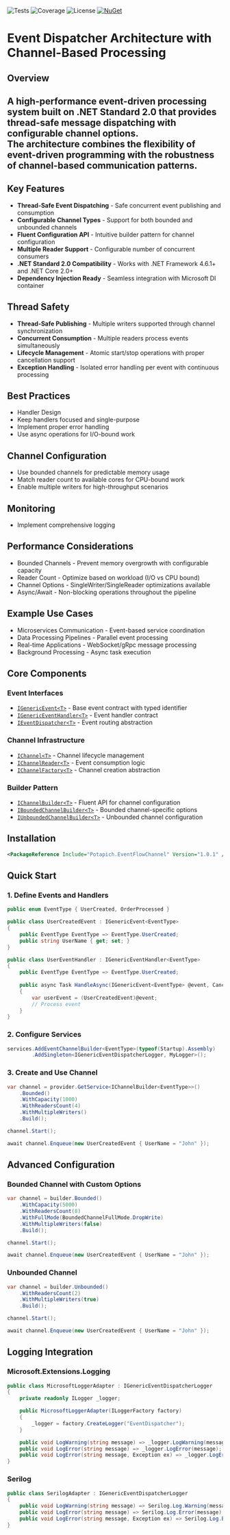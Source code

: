 ![Tests](https://img.shields.io/endpoint?url=https://gist.githubusercontent.com/potapich1978/c15fb9d197b16fda54ddaa8758566ce4/raw/test-status.json)
![Coverage](https://img.shields.io/endpoint?url=https://gist.githubusercontent.com/potapich1978/7fc2289aef2d6408005f3fa009069786/raw/coverage.json)
![License](https://img.shields.io/endpoint?url=https://gist.githubusercontent.com/potapich1978/193c9aa84b5eb75ae534e41d9764e65c/raw/license.json)
[![NuGet](https://img.shields.io/nuget/v/Potapich.EventFlowChannel.svg)](https://www.nuget.org/packages/Potapich.EventFlowChannel)

# Event Dispatcher Architecture with Channel-Based Processing

## Overview
A high-performance event-driven processing system built on **.NET Standard 2.0** that provides thread-safe message dispatching with configurable channel options.  
The architecture combines the flexibility of event-driven programming with the robustness of channel-based communication patterns.
---

## Key Features
- **Thread-Safe Event Dispatching** - Safe concurrent event publishing and consumption  
- **Configurable Channel Types** - Support for both bounded and unbounded channels  
- **Fluent Configuration API** - Intuitive builder pattern for channel configuration  
- **Multiple Reader Support** - Configurable number of concurrent consumers  
- **.NET Standard 2.0 Compatibility** - Works with .NET Framework 4.6.1+ and .NET Core 2.0+  
- **Dependency Injection Ready** - Seamless integration with Microsoft DI container  


## Thread Safety
- **Thread-Safe Publishing** - Multiple writers supported through channel synchronization
- **Concurrent Consumption** - Multiple readers process events simultaneously
- **Lifecycle Management** - Atomic start/stop operations with proper cancellation support
- **Exception Handling** - Isolated error handling per event with continuous processing


## Best Practices
- Handler Design
- Keep handlers focused and single-purpose
- Implement proper error handling
- Use async operations for I/O-bound work

## Channel Configuration
- Use bounded channels for predictable memory usage
- Match reader count to available cores for CPU-bound work
- Enable multiple writers for high-throughput scenarios

## Monitoring
- Implement comprehensive logging

## Performance Considerations
- Bounded Channels - Prevent memory overgrowth with configurable capacity
- Reader Count - Optimize based on workload (I/O vs CPU bound)
- Channel Options - SingleWriter/SingleReader optimizations available
- Async/Await - Non-blocking operations throughout the pipeline

## Example Use Cases
- Microservices Communication - Event-based service coordination
- Data Processing Pipelines - Parallel event processing
- Real-time Applications - WebSocket/gRpc message processing
- Background Processing - Async task execution

## Core Components

### Event Interfaces
- [`IGenericEvent<T>`](ChannelReader/Abstract/IGenericEvent.cs)   - Base event contract with typed identifier  
- [`IGenericEventHandler<T>`](ChannelReader/Abstract/IGenericEventHandler.cs) - Event handler contract  
- [`IEventDispatcher<T>`](ChannelReader/Abstract/IEventDispatcher.cs) - Event routing abstraction  

### Channel Infrastructure
- [`IChannel<T>`](ChannelFactory/Abstract/IChannel.cs) - Channel lifecycle management  
- [`IChannelReader<T>`](ChannelReader/Abstract/IChannelReader.cs) - Event consumption logic  
- [`IChannelFactory<T>`](ChannelFactory/Abstract/IChannelFactory.cs) - Channel creation abstraction  

### Builder Pattern
- [`IChannelBuilder<T>`](EventChannelBuilder/Abstract/IChannelBuilder.cs) - Fluent API for channel configuration  
- [`IBoundedChannelBuilder<T>`](EventChannelBuilder/Abstract/IBoundedChannelBuilder.cs) - Bounded channel-specific options  
- [`IUnboundedChannelBuilder<T>`](EventChannelBuilder/Abstract/IUnboundedChannelBuilder.cs) - Unbounded channel configuration  


## Installation
```xml
<PackageReference Include="Potapich.EventFlowChannel" Version="1.0.1" />
```

## Quick Start

### 1. Define Events and Handlers
```cs
public enum EventType { UserCreated, OrderProcessed }

public class UserCreatedEvent : IGenericEvent<EventType>
{
    public EventType EventType => EventType.UserCreated;
    public string UserName { get; set; }
}

public class UserEventHandler : IGenericEventHandler<EventType>
{
    public EventType EventType => EventType.UserCreated;
    
    public async Task HandleAsync(IGenericEvent<EventType> @event, CancellationToken token)
    {
        var userEvent = (UserCreatedEvent)@event;
        // Process event
    }
}
```

### 2. Configure Services
```cs
services.AddEventChannelBuilder<EventType>(typeof(Startup).Assembly)
        .AddSingleton<IGenericEventDispatcherLogger, MyLogger>();
```

### 3. Create and Use Channel
```cs
var channel = provider.GetService<IChannelBuilder<EventType>>()
    .Bounded()
    .WithCapacity(1000)
    .WithReadersCount(4)
    .WithMultipleWriters()
    .Build();

channel.Start();

await channel.Enqueue(new UserCreatedEvent { UserName = "John" });
```

## Advanced Configuration

### Bounded Channel with Custom Options
```cs
var channel = builder.Bounded()
    .WithCapacity(5000)
    .WithReadersCount(8)
    .WithFullMode(BoundedChannelFullMode.DropWrite)
    .WithMultipleWriters(false)
    .Build();

channel.Start();

await channel.Enqueue(new UserCreatedEvent { UserName = "John" });
```

### Unbounded Channel

```cs
var channel = builder.Unbounded()
    .WithReadersCount(2)
    .WithMultipleWriters(true)
    .Build();

channel.Start();

await channel.Enqueue(new UserCreatedEvent { UserName = "John" });
```

## Logging Integration

### Microsoft.Extensions.Logging
```cs
public class MicrosoftLoggerAdapter : IGenericEventDispatcherLogger
{
    private readonly ILogger _logger;

    public MicrosoftLoggerAdapter(ILoggerFactory factory)
    {
        _logger = factory.CreateLogger("EventDispatcher");
    }

    public void LogWarning(string message) => _logger.LogWarning(message);
    public void LogError(string message) => _logger.LogError(message);
    public void LogError(string message, Exception ex) => _logger.LogError(ex, message);
}
```

### Serilog
```cs
public class SerilogAdapter : IGenericEventDispatcherLogger
{
    public void LogWarning(string message) => Serilog.Log.Warning(message);
    public void LogError(string message) => Serilog.Log.Error(message);
    public void LogError(string message, Exception ex) => Serilog.Log.Error(ex, message);
}
```
